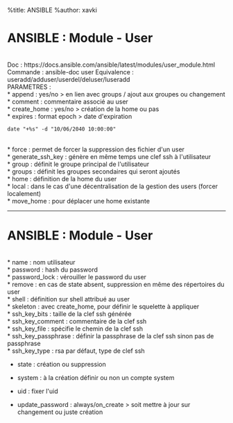 %title: ANSIBLE
%author: xavki


# ANSIBLE : Module - User


<br>
Doc : https://docs.ansible.com/ansible/latest/modules/user_module.html
Commande : ansible-doc user
Equivalence : useradd/adduser/userdel/deluser/luseradd

<br>
PARAMETRES :


<br>
* append : yes/no > en lien avec groups / ajout aux groupes ou changement

<br>
* comment : commentaire associé au user

<br>
* create_home : yes/no > création de la home ou pas

<br>
* expires : format epoch > date d'expiration

```
date "+%s" -d "10/06/2040 10:00:00"
```

<br>
* force : permet de forcer la suppression des fichier d'un user

<br>
* generate_ssh_key : génère en même temps une clef ssh à l'utilisateur

<br>
* group : définit le groupe principal de l'utilisateur

<br>
* groups : définit les groupes secondaires qui seront ajoutés

<br>
* home : définition de la home du user

<br>
* local : dans le cas d'une décentralisation de la gestion des users (forcer localement)

<br>
* move_home : pour déplacer une home existante

-----------------------------------------------------------------------------

# ANSIBLE : Module - User


<br>
* name : nom utilisateur

<br>
* password : hash du password

<br>
* password_lock : vérouiller le password du user

<br>
* remove : en cas de state absent, suppression en même des répertoires du user

<br>
* shell : définition sur shell attribué au user

<br>
* skeleton : avec create_home, pour définir le squelette à appliquer	

<br>
* ssh_key_bits : taille de la clef ssh générée

<br>
* ssh_key_comment : commentaire de la clef ssh

<br>
* ssh_key_file : spécifie le chemin de la clef ssh

<br>
* ssh_key_passphrase : définir la passphrase de la clef ssh sinon pas de passphrase

<br>
* ssh_key_type : rsa par défaut, type de clef ssh

* state : création ou suppression

* system : à la création définir ou non un compte system

* uid : fixer l'uid

* update_password : always/on_create > soit mettre à jour sur changement ou juste création
